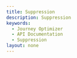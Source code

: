 ```yaml
---
title: Suppression
description: Suppression
keywords: 
  - Journey Optimizer
  - API Documentation
  - Suppression
layout: none
--- 
```

<RedoclyAPIBlock src="/journey-optimizer-apis/src/swagger-specs/suppression.yaml"/>

